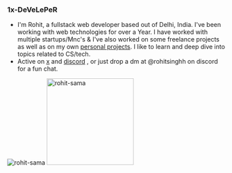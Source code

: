 ### 1x-DeVeLePeR

- I'm Rohit, a fullstack web developer based out of Delhi, India. I've been working
with web technologies for over a Year. I have worked with multiple startups/Mnc's  & I've also worked on some freelance projects as well as on my own [personal projects](https://rohitfr.vercel.app/crafts). I like to learn and deep
dive into topics related to CS/tech.
- Active on [x](https://twitter.com/rohitfrx) and [discord](https://discord.gg/dhqTKZvG8g) , or just drop a dm at @rohitsinghh on discord for a fun chat.
<p><img src="https://github-readme-stats.vercel.app/api/top-langs?username=rohit-sama&show_icons=true&locale=en&layout=compact" alt="rohit-sama" />
  <img width="200" src="https://i.pinimg.com/originals/ef/78/ab/ef78ab78dfd55dd03a51c6ce54fb393b.gif" alt="rohit-sama" /> </p>
